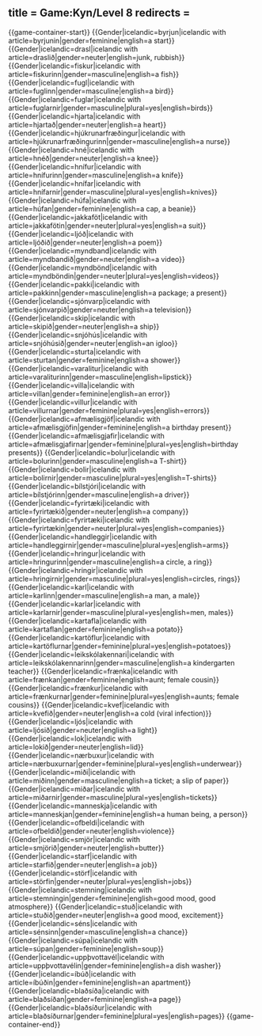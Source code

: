 title = Game:Kyn/Level 8
redirects =
---

{{game-container-start}}
{{Gender|icelandic=byrjun|icelandic with article=byrjunin|gender=feminine|english=a start}}
{{Gender|icelandic=drasl|icelandic with article=draslið|gender=neuter|english=junk, rubbish}}
{{Gender|icelandic=fiskur|icelandic with article=fiskurinn|gender=masculine|english=a fish}}
{{Gender|icelandic=fugl|icelandic with article=fuglinn|gender=masculine|english=a bird}}
{{Gender|icelandic=fuglar|icelandic with article=fuglarnir|gender=masculine|plural=yes|english=birds}}
{{Gender|icelandic=hjarta|icelandic with article=hjartað|gender=neuter|english=a heart}}
{{Gender|icelandic=hjúkrunarfræðingur|icelandic with article=hjúkrunarfræðingurinn|gender=masculine|english=a nurse}}
{{Gender|icelandic=hné|icelandic with article=hnéð|gender=neuter|english=a knee}}
{{Gender|icelandic=hnífur|icelandic with article=hnífurinn|gender=masculine|english=a knife}}
{{Gender|icelandic=hnífar|icelandic with article=hnífarnir|gender=masculine|plural=yes|english=knives}}
{{Gender|icelandic=húfa|icelandic with article=húfan|gender=feminine|english=a cap, a beanie}}
{{Gender|icelandic=jakkaföt|icelandic with article=jakkafötin|gender=neuter|plural=yes|english=a suit}}
{{Gender|icelandic=ljóð|icelandic with article=ljóðið|gender=neuter|english=a poem}}
{{Gender|icelandic=myndband|icelandic with article=myndbandið|gender=neuter|english=a video}}
{{Gender|icelandic=myndbönd|icelandic with article=myndböndin|gender=neuter|plural=yes|english=videos}}
{{Gender|icelandic=pakki|icelandic with article=pakkinn|gender=masculine|english=a package; a present}}
{{Gender|icelandic=sjónvarp|icelandic with article=sjónvarpið|gender=neuter|english=a television}}
{{Gender|icelandic=skip|icelandic with article=skipið|gender=neuter|english=a ship}}
{{Gender|icelandic=snjóhús|icelandic with article=snjóhúsið|gender=neuter|english=an igloo}}
{{Gender|icelandic=sturta|icelandic with article=sturtan|gender=feminine|english=a shower}}
{{Gender|icelandic=varalitur|icelandic with article=varaliturinn|gender=masculine|english=lipstick}}
{{Gender|icelandic=villa|icelandic with article=villan|gender=feminine|english=an error}}
{{Gender|icelandic=villur|icelandic with article=villurnar|gender=feminine|plural=yes|english=errors}}
{{Gender|icelandic=afmælisgjöf|icelandic with article=afmælisgjöfin|gender=feminine|english=a birthday present}}
{{Gender|icelandic=afmælisgjafir|icelandic with article=afmælisgjafirnar|gender=feminine|plural=yes|english=birthday presents}}
{{Gender|icelandic=bolur|icelandic with article=bolurinn|gender=masculine|english=a T-shirt}}
{{Gender|icelandic=bolir|icelandic with article=bolirnir|gender=masculine|plural=yes|english=T-shirts}}
{{Gender|icelandic=bílstjóri|icelandic with article=bílstjórinn|gender=masculine|english=a driver}}
{{Gender|icelandic=fyrirtæki|icelandic with article=fyrirtækið|gender=neuter|english=a company}}
{{Gender|icelandic=fyrirtæki|icelandic with article=fyrirtækin|gender=neuter|plural=yes|english=companies}}
{{Gender|icelandic=handleggir|icelandic with article=handleggirnir|gender=masculine|plural=yes|english=arms}}
{{Gender|icelandic=hringur|icelandic with article=hringurinn|gender=masculine|english=a circle, a ring}}
{{Gender|icelandic=hringir|icelandic with article=hringirnir|gender=masculine|plural=yes|english=circles, rings}}
{{Gender|icelandic=karl|icelandic with article=karlinn|gender=masculine|english=a man, a male}}
{{Gender|icelandic=karlar|icelandic with article=karlarnir|gender=masculine|plural=yes|english=men, males}}
{{Gender|icelandic=kartafla|icelandic with article=kartaflan|gender=feminine|english=a potato}}
{{Gender|icelandic=kartöflur|icelandic with article=kartöflurnar|gender=feminine|plural=yes|english=potatoes}}
{{Gender|icelandic=leikskólakennari|icelandic with article=leikskólakennarinn|gender=masculine|english=a kindergarten teacher}}
{{Gender|icelandic=frænka|icelandic with article=frænkan|gender=feminine|english=aunt; female cousin}}
{{Gender|icelandic=frænkur|icelandic with article=frænkurnar|gender=feminine|plural=yes|english=aunts; female cousins}}
{{Gender|icelandic=kvef|icelandic with article=kvefið|gender=neuter|english=a cold (viral infection)}}
{{Gender|icelandic=ljós|icelandic with article=ljósið|gender=neuter|english=a light}}
{{Gender|icelandic=lok|icelandic with article=lokið|gender=neuter|english=lid}}
{{Gender|icelandic=nærbuxur|icelandic with article=nærbuxurnar|gender=feminine|plural=yes|english=underwear}}
{{Gender|icelandic=miði|icelandic with article=miðinn|gender=masculine|english=a ticket; a slip of paper}}
{{Gender|icelandic=miðar|icelandic with article=miðarnir|gender=masculine|plural=yes|english=tickets}}
{{Gender|icelandic=manneskja|icelandic with article=manneskjan|gender=feminine|english=a human being, a person}}
{{Gender|icelandic=ofbeldi|icelandic with article=ofbeldið|gender=neuter|english=violence}}
{{Gender|icelandic=smjör|icelandic with article=smjörið|gender=neuter|english=butter}}
{{Gender|icelandic=starf|icelandic with article=starfið|gender=neuter|english=a job}}
{{Gender|icelandic=störf|icelandic with article=störfin|gender=neuter|plural=yes|english=jobs}}
{{Gender|icelandic=stemning|icelandic with article=stemningin|gender=feminine|english=good mood, good atmosphere}}
{{Gender|icelandic=stuð|icelandic with article=stuðið|gender=neuter|english=a good mood, excitement}}
{{Gender|icelandic=séns|icelandic with article=sénsinn|gender=masculine|english=a chance}}
{{Gender|icelandic=súpa|icelandic with article=súpan|gender=feminine|english=soup}}
{{Gender|icelandic=uppþvottavél|icelandic with article=uppþvottavélin|gender=feminine|english=a dish washer}}
{{Gender|icelandic=íbúð|icelandic with article=íbúðin|gender=feminine|english=an apartment}}
{{Gender|icelandic=blaðsíða|icelandic with article=blaðsíðan|gender=feminine|english=a page}}
{{Gender|icelandic=blaðsíður|icelandic with article=blaðsíðurnar|gender=feminine|plural=yes|english=pages}}
{{game-container-end}}